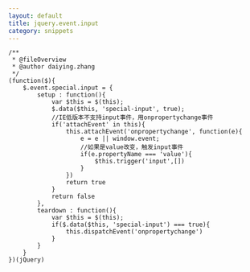 ```yaml
---
layout: default
title: jquery.event.input
category: snippets
---
```


    /**
     * @fileOverview
     * @author daiying.zhang
     */
    (function($){
        $.event.special.input = {
            setup : function(){
                var $this = $(this);
                $.data($this, 'special-input', true);
                //IE低版本不支持input事件，用onpropertychange事件
                if('attachEvent' in this){
                    this.attachEvent('onpropertychange', function(e){
                        e = e || window.event;
                        //如果是value改变，触发input事件
                        if(e.propertyName === 'value'){
                            $this.trigger('input',[])
                        }
                    })
                    return true
                }
                return false
            },
            teardown : function(){
                var $this = $(this);
                if($.data($this, 'special-input') === true){
                    this.dispatchEvent('onpropertychange')
                }
            }
        }
    })(jQuery)
